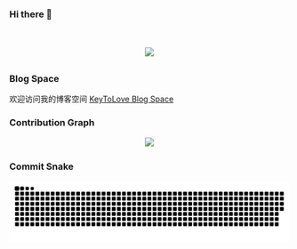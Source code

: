 ### Hi there 👋

<h1 align="center">
  <a>
    <img src="https://readme-typing-svg.herokuapp.com?size=25&center=true&lines=console.log(%22Hello+World%22)">
  </a>
</h1>

### Blog Space

欢迎访问我的博客空间 [KeyToLove Blog Space](https://keytolove.github.io/)

### Contribution Graph

<div align="center">
    <img src="https://activity-graph.herokuapp.com/graph?username=KeyToLove&theme=xcode" />
</div>

### Commit Snake

<div align="center">
    <img src="./contribution-snake/github-contribution-grid-snake.svg" />
</div>
